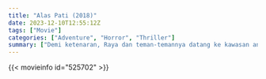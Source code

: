 ```yaml
---
title: "Alas Pati (2018)"
date: 2023-12-10T12:55:12Z
tags: ["Movie"]
categories: ["Adventure", "Horror", "Thriller"]
summary: ["Demi ketenaran, Raya dan teman-temannya datang ke kawasan angker tersebut. Saat pembuatan video, salah satunya meninggal. Mereka memutuskan untuk melarikan diri tetapi hantu itu datang bersama mereka."]
---
```


<mux-player stream-type="on-demand"
src="https://kp3d-my.sharepoint.com/personal/ryoo_kp3d_onmicrosoft_com/_layouts/15/download.aspx?share=EUUamMNaX99EplvSIL1JfR4BG484Wz1xuq82xU_gCoRUBg" prefer-playback="mse" controls>

</mux-player>


{{< movieinfo id="525702" >}}

<script src="https://cdn.jsdelivr.net/npm/@mux/mux-player"></script>

 <script type="application/ld+json ">
{
"@context": "https://schema.org/",
"@type": "VideoObject",
"name": "Alas Pati",
"contentUrl": "https://stream.mux.com/gOYWSU2Si65URAtMRkgqB7jyFwrdGQBCzfPzMl5zqqk.m3u8",
"thumbnailUrl": "https://www.themoviedb.org/t/p/original/x1uhjd4YxSahNKCszmk5LCHTHE5.jpg?width=314&fit_mode=preserve&time=25",
"uploadDate": "2023-12-10T12:55:12Z",
}

</script>